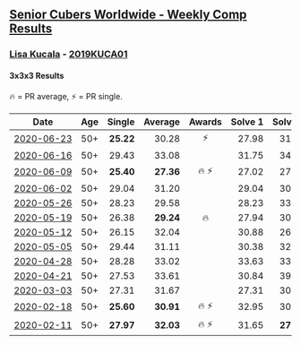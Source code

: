 <style>table {white-space: nowrap;}</style>

## [Senior Cubers Worldwide - Weekly Comp Results](/scw-comp/results/)
### [Lisa Kucala](README.md) - [2019KUCA01](https://www.worldcubeassociation.org/persons/2019KUCA01?event=333)
#### 3x3x3 Results

🔥 = PR average, ⚡ = PR single.

| Date | Age | Single | Average | Awards | Solve 1 | Solve 2 | Solve 3 | Solve 4 | Solve 5 | Video |
| :--: | :--: | --: | --: | :--: | --: | --: | --: | --: | --: | :-- |
| [2020-06-23](../../results/333/2020-06-23.md) | 50+ | **25.22** | 30.28 | ⚡ | 27.98 | 31.00 | 31.86 | **25.22** | 33.02 | [Link](https://www.facebook.com/events/722150235200875/permalink/726579611424604/) |
| [2020-06-16](../../results/333/2020-06-16.md) | 50+ | 29.43 | 33.08 |  | 31.75 | 34.24 | 29.43 | 33.26 | 34.67 | [Link](https://www.facebook.com/events/604103587178706/permalink/607910766797988/) |
| [2020-06-09](../../results/333/2020-06-09.md) | 50+ | **25.40** | **27.36** | 🔥 ⚡ | 27.02 | 27.53 | 29.19 | **25.40** | 27.52 | [Link](https://www.facebook.com/events/903549840109576/permalink/908241452973748/) |
| [2020-06-02](../../results/333/2020-06-02.md) | 50+ | 29.04 | 31.20 |  | 29.04 | 30.73 | 29.96 | 32.90 | 39.27 | [Link](https://www.facebook.com/events/3373950429496747/permalink/3381951992029924/) |
| [2020-05-26](../../results/333/2020-05-26.md) | 50+ | 28.23 | 29.58 |  | 28.23 | 33.74 | 30.21 | 29.87 | 28.65 | [Link](https://www.facebook.com/events/688407551989463/permalink/691372318359653/) |
| [2020-05-19](../../results/333/2020-05-19.md) | 50+ | 26.38 | **29.24** | 🔥 | 27.94 | 30.69 | 26.38 | 30.26 | 29.53 | [Link](https://www.facebook.com/events/1880761498725633/permalink/1884966041638512/) |
| [2020-05-12](../../results/333/2020-05-12.md) | 50+ | 26.15 | 32.04 |  | 30.88 | 26.15 | 37.17 | 31.95 | 33.30 | [Link](https://www.facebook.com/events/546188069600739/permalink/548185812734298/) |
| [2020-05-05](../../results/333/2020-05-05.md) | 50+ | 29.44 | 31.11 |  | 30.38 | 32.20 | 29.44 | 30.76 | 33.49 | [Link](https://www.facebook.com/events/3313106775587396/permalink/3317181021846638/) |
| [2020-04-28](../../results/333/2020-04-28.md) | 50+ | 28.28 | 33.02 |  | 33.63 | 33.80 | 34.39 | 28.28 | 31.62 | [Link](https://www.facebook.com/events/535188653858103/permalink/536102793766689/) |
| [2020-04-21](../../results/333/2020-04-21.md) | 50+ | 27.53 | 33.61 |  | 30.84 | 39.14 | 39.86 | 30.85 | 27.53 | [Link](https://www.facebook.com/events/880278499062375/permalink/884904821933076/) |
| [2020-03-03](../../results/333/2020-03-03.md) | 50+ | 27.31 | 31.67 |  | 27.31 | 30.74 | 35.99 | 32.57 | 31.70 | [Link](https://www.facebook.com/events/241721610185997/permalink/245712919786866/) |
| [2020-02-18](../../results/333/2020-02-18.md) | 50+ | **25.60** | **30.91** | 🔥 ⚡ | 32.95 | 30.91 | **25.60** | 29.64 | 32.19 | [Link](https://www.facebook.com/events/2558750947697073/permalink/2561750364063798/) |
| [2020-02-11](../../results/333/2020-02-11.md) | 50+ | **27.97** | **32.03** | 🔥 ⚡ | 31.65 | **27.97** | 32.75 | 31.70 | 37.00 | [Link](https://www.facebook.com/events/616423959107229/permalink/617792025637089/) |


<!-- Global site tag (gtag.js) - Google Analytics -->
<script async src="https://www.googletagmanager.com/gtag/js?id=UA-86348435-3"></script>
<script>window.dataLayer = window.dataLayer || []; function gtag() {dataLayer.push(arguments);} gtag('js', new Date()); gtag('config', 'UA-86348435-3');</script>

